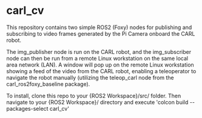 # carl_cv

This repository contains two simple ROS2 (Foxy) nodes for publishing and subscribing to video frames generated by the Pi Camera onboard the CARL robot.

The img_publisher node is run on the CARL robot, and the img_subscriber node can then be run from a remote Linux workstation on the same local area network (LAN).  A window will pop up on the remote Linux workstation showing a feed of the video from the CARL robot, enabling a teleoperator to navigate the robot manually (utilizing the teleop_carl node from the carl_ros2foxy_baseline package).

To install, clone this repo to your {ROS2 Workspace}/src/ folder.  Then navigate to your {ROS2 Workspace}/ directory and execute 'colcon build --packages-select carl_cv'
